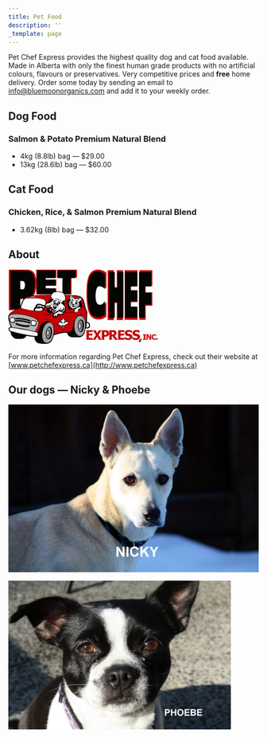 ```yaml
---
title: Pet Food
description: ''
_template: page
---
```



Pet Chef Express provides the highest quality dog and cat food available. Made in Alberta with only the finest human grade products with no artificial colours, flavours or preservatives. Very competitive prices and **free** home delivery. Order some today by sending an email to [info@bluemoonorganics.com](mailto:info@bluemoonorganics.com) and add it to your weekly order.

## Dog Food

### Salmon & Potato Premium Natural Blend

* 4kg (8.8lb) bag — $29.00
* 13kg (28.6lb) bag — $60.00

## Cat Food

### Chicken, Rice, & Salmon Premium Natural Blend

* 3.62kg (8lb) bag — $32.00

## About

![Pet Chef Express logo.](./uploads/petcheflogo1.gif "Pet Chef Express logo")

For more information regarding Pet Chef Express, check out their website at [www.petchefexpress.ca](http://www.petchefexpress.ca)

## Our dogs — Nicky & Phoebe

![Our dog Nicky.](./uploads/OurNick2.jpg "Our dog Nicky")

![Our dog Phoebe.](./uploads/phoebe2.jpg "Our dog Phoebe")

